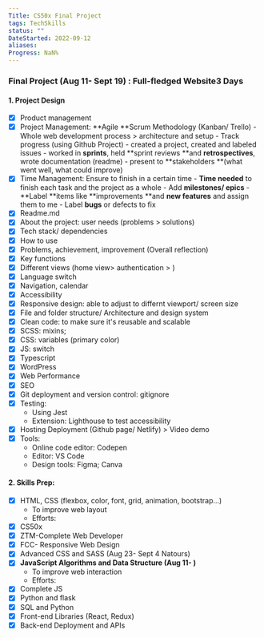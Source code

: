 ```yaml
---
Title: CS50x Final Project
tags: TechSkills
status: ""
DateStarted: 2022-09-12
aliases:
Progress: NaN%
---
```


### Final Project (Aug 11- Sept 19) : **Full-fledged Website**3 Days

#### 1. Project Design

- [x] Product management
- [x] Project Management: **Agile **Scrum Methodology (Kanban/ Trello) - Whole web development process > architecture and setup - Track progress (using Github Project) - created a project, created and labeled issues - worked in **sprints**, held **sprint reviews **and **retrospectives**, wrote documentation (readme) - present to **stakeholders **(what went well, what could improve)
- [x] Time Management: Ensure to finish in a certain time - **Time needed** to finish each task and the project as a whole - Add **milestones/ epics** - **Label **items like **improvements **and **new features** and assign them to me - Label **bugs** or defects to fix
- [x] Readme.md
- [x] About the project: user needs (problems > solutions)
- [x] Tech stack/ dependencies
- [x] How to use
- [x] Problems, achievement, improvement (Overall reflection)
- [x] Key functions
- [x] Different views (home view> authentication > )
- [x] Language switch
- [x] Navigation, calendar
- [x] Accessibility
- [x] Responsive design: able to adjust to differnt viewport/ screen size
- [x] File and folder structure/ Architecture and design system
- [x] Clean code: to make sure it's reusable and scalable
- [x] SCSS: mixins;
- [x] CSS: variables (primary color)
- [x] JS: switch
- [x] Typescript
- [x] WordPress
- [x] Web Performance
- [x] SEO
- [x] Git deployment and version control: gitignore
- [x] Testing:
  - Using Jest
  - Extension: Lighthouse to test accessibility
- [x] Hosting Deployment (Github page/ Netlify) > Video demo
- [x] Tools:
  - Online code editor: Codepen
  - Editor: VS Code
  - Design tools: Figma; Canva

#### 2. Skills Prep:

- [x] HTML, CSS (flexbox, color, font, grid, animation, bootstrap...)
  - To improve web layout
  - Efforts:
- [x] CS50x
- [x] ZTM-Complete Web Developer
- [x] FCC- Responsive Web Design
- [x] Advanced CSS and SASS (Aug 23- Sept 4 Natours)
- [x] **JavaScript Algorithms and Data Structure (Aug 11- )**
  - To improve web interaction
  - Efforts:
- [x] Complete JS
- [x] Python and flask
- [x] SQL and Python
- [x] Front-end Libraries (React, Redux)
- [x] Back-end Deployment and APIs
